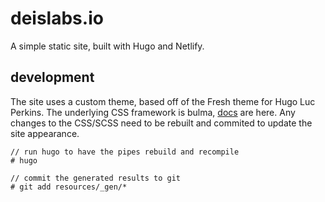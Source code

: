 # deislabs.io

A simple static site, built with Hugo and Netlify.


## development

The site uses a custom theme, based off of the Fresh theme for Hugo Luc Perkins. The underlying CSS framework is bulma, [docs](https://bulma.io/documentation/) are here. Any changes to the CSS/SCSS need to be rebuilt and commited to update the site appearance.

```
// run hugo to have the pipes rebuild and recompile
# hugo

// commit the generated results to git
# git add resources/_gen/*
```
